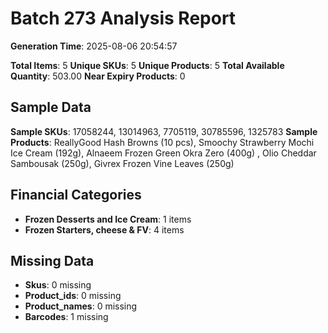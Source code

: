 # Batch 273 Analysis Report

**Generation Time**: 2025-08-06 20:54:57

**Total Items**: 5
**Unique SKUs**: 5
**Unique Products**: 5
**Total Available Quantity**: 503.00
**Near Expiry Products**: 0

## Sample Data
**Sample SKUs**: 17058244, 13014963, 7705119, 30785596, 1325783
**Sample Products**: ReallyGood Hash Browns (10 pcs), Smoochy Strawberry Mochi Ice Cream (192g), Alnaeem Frozen Green Okra Zero (400g)		  	, Olio Cheddar Sambousak (250g), Givrex Frozen Vine Leaves (250g)

## Financial Categories
- **Frozen Desserts and Ice Cream**: 1 items
- **Frozen Starters, cheese & FV**: 4 items

## Missing Data
- **Skus**: 0 missing
- **Product_ids**: 0 missing
- **Product_names**: 0 missing
- **Barcodes**: 1 missing
